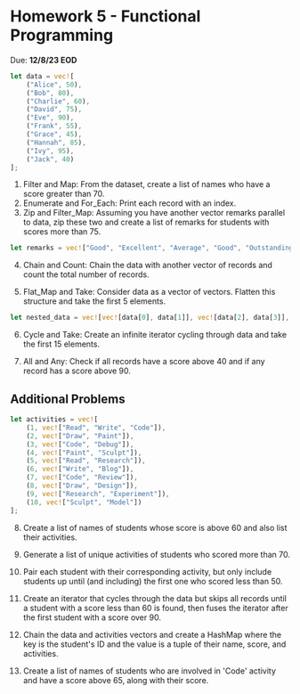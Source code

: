 # Homework 5 - Functional Programming

Due: **12/8/23 EOD**

```rust
let data = vec![
    ("Alice", 50),
    ("Bob", 80),
    ("Charlie", 60),
    ("David", 75),
    ("Eve", 90),
    ("Frank", 55),
    ("Grace", 45),
    ("Hannah", 85),
    ("Ivy", 95),
    ("Jack", 40)
];
```

1. Filter and Map: From the dataset, create a list of names who have a score greater than 70.
2. Enumerate and For_Each: Print each record with an index.
3. Zip and Filter_Map: Assuming you have another vector remarks parallel to data, zip these two and create a list of remarks for students with scores more than 75.
```rust
let remarks = vec!["Good", "Excellent", "Average", "Good", "Outstanding", "Fair", "Poor", "Very Good", "Exceptional", "Poor"];
```
4. Chain and Count: Chain the data with another vector of records and count the total number of records.

5. Flat_Map and Take: Consider data as a vector of vectors. Flatten this structure and take the first 5 elements.
```rust
let nested_data = vec![vec![data[0], data[1]], vec![data[2], data[3]], vec![data[4], data[5]]];
```

6. Cycle and Take: Create an infinite iterator cycling through data and take the first 15 elements.

7. All and Any: Check if all records have a score above 40 and if any record has a score above 90.

## Additional Problems

```rust
let activities = vec![
    (1, vec!["Read", "Write", "Code"]),
    (2, vec!["Draw", "Paint"]),
    (3, vec!["Code", "Debug"]),
    (4, vec!["Paint", "Sculpt"]),
    (5, vec!["Read", "Research"]),
    (6, vec!["Write", "Blog"]),
    (7, vec!["Code", "Review"]),
    (8, vec!["Draw", "Design"]),
    (9, vec!["Research", "Experiment"]),
    (10, vec!["Sculpt", "Model"])
];
```

8. Create a list of names of students whose score is above 60 and also list their activities.

9. Generate a list of unique activities of students who scored more than 70.

10. Pair each student with their corresponding activity, but only include students up until (and including) the first one who scored less than 50.

11. Create an iterator that cycles through the data but skips all records until a student with a score less than 60 is found, then fuses the iterator after the first student with a score over 90.

12. Chain the data and activities vectors and create a HashMap where the key is the student's ID and the value is a tuple of their name, score, and activities.

13. Create a list of names of students who are involved in 'Code' activity and have a score above 65, along with their score.
